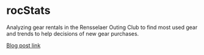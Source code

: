 rocStats
========


Analyzing gear rentals in the Rensselaer Outing Club to find most used gear and trends to help decisions of new gear purchases.

[Blog post link](http://yknot.github.io/2014/10/05/rocStats.html)
